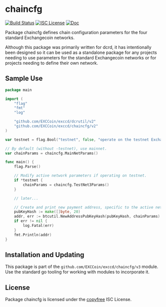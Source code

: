 chaincfg
========

[![Build Status](https://github.com/EXCCoin/exccd/workflows/Build%20and%20Test/badge.svg)](https://github.com/EXCCoin/exccd/actions)
[![ISC License](https://img.shields.io/badge/license-ISC-blue.svg)](http://copyfree.org)
[![Doc](https://img.shields.io/badge/doc-reference-blue.svg)](https://pkg.go.dev/github.com/EXCCoin/exccd/chaincfg/v3)

Package chaincfg defines chain configuration parameters for the four standard
Exchangecoin networks.

Although this package was primarily written for dcrd, it has intentionally been
designed so it can be used as a standalone package for any projects needing to
use parameters for the standard Exchangecoin networks or for projects needing to
define their own network.

## Sample Use

```Go
package main

import (
	"flag"
	"fmt"
	"log"

	"github.com/EXCCoin/exccd/dcrutil/v2"
	"github.com/EXCCoin/exccd/chaincfg/v2"
)

var testnet = flag.Bool("testnet", false, "operate on the testnet Exchangecoin network")

// By default (without -testnet), use mainnet.
var chainParams = chaincfg.MainNetParams()

func main() {
	flag.Parse()

	// Modify active network parameters if operating on testnet.
	if *testnet {
		chainParams = chaincfg.TestNet3Params()
	}

	// later...

	// Create and print new payment address, specific to the active network.
	pubKeyHash := make([]byte, 20)
	addr, err := btcutil.NewAddressPubKeyHash(pubKeyHash, chainParams)
	if err != nil {
		log.Fatal(err)
	}
	fmt.Println(addr)
}
```

## Installation and Updating

This package is part of the `github.com/EXCCoin/exccd/chaincfg/v3` module.  Use
the standard go tooling for working with modules to incorporate it.

## License

Package chaincfg is licensed under the [copyfree](http://copyfree.org) ISC
License.

